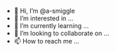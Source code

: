 - 👋 Hi, I’m @a-smiggle
- 👀 I’m interested in ...
- 🌱 I’m currently learning ...
- 💞️ I’m looking to collaborate on ...
- 📫 How to reach me ...

<!---
a-smiggle/a-smiggle is a ✨ special ✨ repository because its `README.md` (this file) appears on your GitHub profile.
You can click the Preview link to take a look at your changes.
--->
